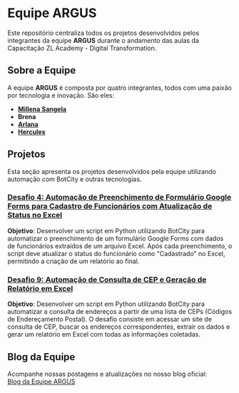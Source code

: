 # Equipe ARGUS

Este repositório centraliza todos os projetos desenvolvidos pelos integrantes da equipe **ARGUS** durante o andamento das aulas da Capacitação ZL Academy - Digital Transformation.

## Sobre a Equipe

A equipe **ARGUS** é composta por quatro integrantes, todos com uma paixão por tecnologia e inovação. São eles:

- [**Millena Sangela**](https://github.com/Millenas)
- **Brena**
- [**Arlana**](https://github.com/bragaarlana)
- [**Hercules**](https://github.com/herculesfj)

## Projetos

Esta seção apresenta os projetos desenvolvidos pela equipe utilizando automação com BotCity e outras tecnologias.

### [Desafio 4: Automação de Preenchimento de Formulário Google Forms para Cadastro de Funcionários com Atualização de Status no Excel](https://github.com/zl-academy/ARGUS/tree/main/AutoRegister)
**Objetivo**: Desenvolver um script em Python utilizando BotCity para automatizar o preenchimento de um formulário Google Forms com dados de funcionários extraídos de um arquivo Excel. Após cada preenchimento, o script deve atualizar o status do funcionário como "Cadastrado" no Excel, permitindo a criação de um relatório ao final.

### [Desafio 9: Automação de Consulta de CEP e Geração de Relatório em Excel](https://github.com/zl-academy/ARGUS/tree/main/Bot_BuscaCEP)
**Objetivo**: Desenvolver um script em Python utilizando BotCity para automatizar a consulta de endereços a partir de uma lista de CEPs (Códigos de Endereçamento Postal). O desafio consiste em acessar um site de consulta de CEP, buscar os endereços correspondentes, extrair os dados e gerar um relatório em Excel com todas as informações coletadas.

## Blog da Equipe

Acompanhe nossas postagens e atualizações no nosso blog oficial:  
[Blog da Equipe ARGUS](https://a-r-g-u-s0.webnode.page/)
